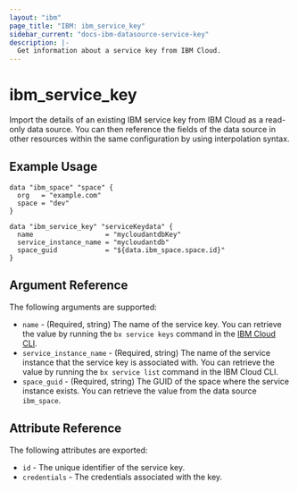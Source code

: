 ```yaml
---
layout: "ibm"
page_title: "IBM: ibm_service_key"
sidebar_current: "docs-ibm-datasource-service-key"
description: |-
  Get information about a service key from IBM Cloud.
---
```


# ibm\_service_key

Import the details of an existing IBM service key from IBM Cloud as a read-only data source. You can then reference the fields of the data source in other resources within the same configuration by using interpolation syntax.

## Example Usage

```hcl
data "ibm_space" "space" {
  org   = "example.com"
  space = "dev"
}

data "ibm_service_key" "serviceKeydata" {
  name                  = "mycloudantdbKey"
  service_instance_name = "mycloudantdb"
  space_guid            = "${data.ibm_space.space.id}"
}
```

## Argument Reference

The following arguments are supported:

* `name` - (Required, string) The name of the service key. You can retrieve the value by running the `bx service keys` command in the [IBM Cloud CLI](https://console.bluemix.net/docs/cli/reference/bluemix_cli/get_started.html#getting-started).
* `service_instance_name` - (Required, string) The name of the service instance that the service key is associated with. You can retrieve the value by running the `bx service list` command in the IBM Cloud CLI.
* `space_guid` - (Required, string) The GUID of the space where the service instance exists. You can retrieve the value from the data source `ibm_space`.

## Attribute Reference

The following attributes are exported:

* `id` - The unique identifier of the service key.
* `credentials` - The credentials associated with the key.  
